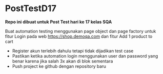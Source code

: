 # PostTestD17
**Repo ini dibuat untuk Post Test hari ke 17 kelas SQA**

Buat automation testing menggunakan page object dan page factory untuk fitur Login pada web https://shop.demoqa.com dan fitur Add 1 product to cart

- Register akun terlebih dahulu tetapi tidak dijadikan test case
- Pastikan ketika automation login menggunakan user dan password yang benar karena jika salah 3x akan di blok sementara
- Push project ke github dengan repository baru
